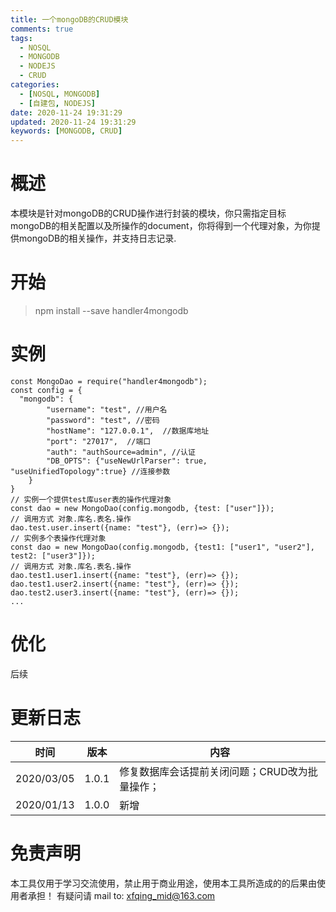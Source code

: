 ```yaml
---
title: 一个mongoDB的CRUD模块
comments: true
tags:
  - NOSQL
  - MONGODB
  - NODEJS
  - CRUD
categories:
  - [NOSQL, MONGODB]
  - [自建包, NODEJS]
date: 2020-11-24 19:31:29
updated: 2020-11-24 19:31:29
keywords: [MONGODB, CRUD]
---
```

# 概述
本模块是针对mongoDB的CRUD操作进行封装的模块，你只需指定目标mongoDB的相关配置以及所操作的document，你将得到一个代理对象，为你提供mongoDB的相关操作，并支持日志记录.
<!-- more -->
# 开始
> npm install --save handler4mongodb
# 实例
```
const MongoDao = require("handler4mongodb");
const config = {
  "mongodb": {
		"username": "test", //用户名
		"password": "test", //密码
		"hostName": "127.0.0.1",  //数据库地址
		"port": "27017",  //端口
		"auth": "authSource=admin", //认证
		"DB_OPTS": {"useNewUrlParser": true, "useUnifiedTopology":true} //连接参数
	}
}
// 实例一个提供test库user表的操作代理对象
const dao = new MongoDao(config.mongodb, {test: ["user"]});
// 调用方式 对象.库名.表名.操作
dao.test.user.insert({name: "test"}, (err)=> {});
// 实例多个表操作代理对象
const dao = new MongoDao(config.mongodb, {test1: ["user1", "user2"], test2: ["user3"]});
// 调用方式 对象.库名.表名.操作
dao.test1.user1.insert({name: "test"}, (err)=> {});
dao.test1.user2.insert({name: "test"}, (err)=> {});
dao.test2.user3.insert({name: "test"}, (err)=> {});
...
```
# 优化
后续
# 更新日志
时间|版本|内容
--|--|--
2020/03/05|1.0.1|修复数据库会话提前关闭问题；CRUD改为批量操作；
2020/01/13|1.0.0|新增
# 免责声明
本工具仅用于学习交流使用，禁止用于商业用途，使用本工具所造成的的后果由使用者承担！ 有疑问请 mail to: xfqing_mid@163.com